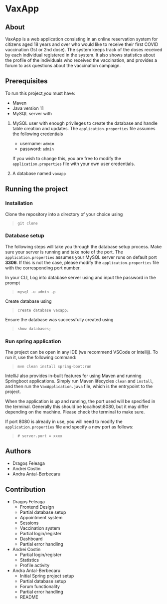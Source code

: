 # VaxApp

## About

VaxApp is a web application consisting in an online reservation system for citizens aged 18 years and over who would like to receive their first COVID vaccination (1st or 2nd dose). The system keeps track of the doses received by each individual registered in the system. It also shows statistics about the profile of the individuals who received the vaccination, and provides a forum to ask questions about the vaccination campaign.

## Prerequisites

To run this project,you must have:

- Maven
- Java version 11
- MySQL server with

1.  MySQL user with enough privileges to create the database and handle table creation and updates. The `application.properties` file assumes the following credentials

    - username: `admin`
    - password: `admin`

    If you wish to change this, you are free to modify the `application.properties` file with your own user credentials.

1.  A database named `vaxapp`

## Running the project

### Installation

Clone the repository into a directory of your choice using

> `git clone`

### Database setup

The following steps will take you through the database setup process. Make sure your server is running and take note of the port. The `application.properties` assumes your MySQL server runs on default port **3306**. If this is not the case, please modify the `application.properties` file with the corresponding port number.

In your CLI, Log into database server using and input the password in the prompt

> `mysql -u admin -p`

Create database using

> `create database vaxapp;`

Ensure the database was successfully created using

> `show databases;`

### Run spring application

The project can be open in any IDE (we recommend VSCode or Intellij). To run it, use the following command:

> `mvn clean install spring-boot:run`

IntelliJ also provides in-built features for using Maven and running Springboot applications. Simply run Maven lifecycles `clean` and `install`, and then run the `VaxApplication.java` file, which is the entrypoint to the project.

When the application is up and running, the port used will be specified in the terminal. Generally this should be localhost:8080, but it may differ depending on the machine. Please check the terminal to make sure.

If port 8080 is already in use, you will need to modify the `application.properties` file and specify a new port as follows:

> `# server.port = xxxx`

## Authors

- Dragoș Feleaga
- Andrei Costin
- Andra Antal-Berbecaru

## Contribution

- Dragoș Feleaga
  - Frontend Design
  - Partial database setup
  - Appointment system
  - Sessions
  - Vaccination system
  - Partial login/register
  - Dashboard
  - Partial error handling
- Andrei Costin
  - Partial login/register
  - Statistics
  - Profile activity
- Andra Antal-Berbecaru
  - Initial Spring project setup
  - Partial database setup
  - Forum functionality
  - Partial error handling
  - README
